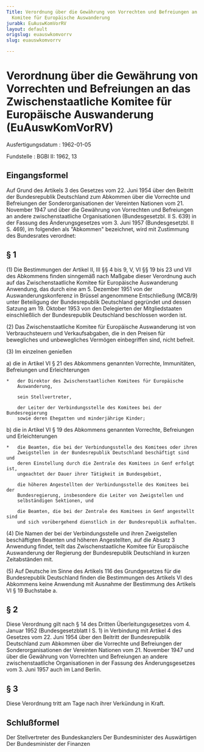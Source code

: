 ```yaml
---
Title: Verordnung über die Gewährung von Vorrechten und Befreiungen an das Zwischenstaatliche
  Komitee für Europäische Auswanderung
jurabk: EuAuswKomVorRV
layout: default
origslug: euauswkomvorrv
slug: euauswkomvorrv

---
```


# Verordnung über die Gewährung von Vorrechten und Befreiungen an das Zwischenstaatliche Komitee für Europäische Auswanderung (EuAuswKomVorRV)

Ausfertigungsdatum
:   1962-01-05

Fundstelle
:   BGBl II: 1962, 13



## Eingangsformel

Auf Grund des Artikels 3 des Gesetzes vom 22. Juni 1954 über den
Beitritt der Bundesrepublik Deutschland zum Abkommen über die
Vorrechte und Befreiungen der Sonderorganisationen der Vereinten
Nationen vom 21. November 1947 und über die Gewährung von Vorrechten
und Befreiungen an andere zwischenstaatliche Organisationen
(Bundesgesetzbl. II S. 639) in der Fassung des Änderungsgesetzes vom
3\. Juni 1957 (Bundesgesetzbl. II S. 469), im folgenden als "Abkommen"
bezeichnet, wird mit Zustimmung des Bundesrates verordnet:


## § 1

(1) Die Bestimmungen der Artikel II, III §§ 4 bis 9, V, VI §§ 19 bis
23 und VII des Abkommens finden sinngemäß nach Maßgabe dieser
Verordnung auch auf das Zwischenstaatliche Komitee für Europäische
Auswanderung Anwendung, das durch eine am 5. Dezember 1951 von der
Auswanderungskonferenz in Brüssel angenommene Entschließung (MCB/9)
unter Beteiligung der Bundesrepublik Deutschland gegründet und dessen
Satzung am 19. Oktober 1953 von den Delegierten der Mitgliedstaaten
einschließlich der Bundesrepublik Deutschland beschlossen worden ist.

(2) Das Zwischenstaatliche Komitee für Europäische Auswanderung ist
von Verbrauchsteuern und Verkaufsabgaben, die in den Preisen für
bewegliches und unbewegliches Vermögen einbegriffen sind, nicht
befreit.

(3) Im einzelnen genießen

a)  die in Artikel VI § 21 des Abkommens genannten Vorrechte, Immunitäten,
    Befreiungen und Erleichterungen

    *   der Direktor des Zwischenstaatlichen Komitees für Europäische
        Auswanderung,

        sein Stellvertreter,

        der Leiter der Verbindungsstelle des Komitees bei der Bundesregierung
        sowie deren Ehegatten und minderjährige Kinder;





b)  die in Artikel VI § 19 des Abkommens genannten Vorrechte, Befreiungen
    und Erleichterungen

    *   die Beamten, die bei der Verbindungsstelle des Komitees oder ihren
        Zweigstellen in der Bundesrepublik Deutschland beschäftigt sind und
        deren Einstellung durch die Zentrale des Komitees in Genf erfolgt ist,
        ungeachtet der Dauer ihrer Tätigkeit im Bundesgebiet,

        die höheren Angestellten der Verbindungsstelle des Komitees bei der
        Bundesregierung, insbesondere die Leiter von Zweigstellen und
        selbständigen Sektionen, und

        die Beamten, die bei der Zentrale des Komitees in Genf angestellt sind
        und sich vorübergehend dienstlich in der Bundesrepublik aufhalten.







(4) Die Namen der bei der Verbindungsstelle und ihren Zweigstellen
beschäftigten Beamten und höheren Angestellten, auf die Absatz 3
Anwendung findet, teilt das Zwischenstaatliche Komitee für Europäische
Auswanderung der Regierung der Bundesrepublik Deutschland in kurzen
Zeitabständen mit.

(5) Auf Deutsche im Sinne des Artikels 116 des Grundgesetzes für die
Bundesrepublik Deutschland finden die Bestimmungen des Artikels VI des
Abkommens keine Anwendung mit Ausnahme der Bestimmung des Artikels VI
§ 19 Buchstabe a.


## § 2

Diese Verordnung gilt nach § 14 des Dritten Überleitungsgesetzes vom
4\. Januar 1952 (Bundesgesetzblatt I S. 1) in Verbindung mit Artikel 4
des Gesetzes vom 22. Juni 1954 über den Beitritt der Bundesrepublik
Deutschland zum Abkommen über die Vorrechte und Befreiungen der
Sonderorganisationen der Vereinten Nationen vom 21. November 1947 und
über die Gewährung von Vorrechten und Befreiungen an andere
zwischenstaatliche Organisationen in der Fassung des Änderungsgesetzes
vom 3. Juni 1957 auch im Land Berlin.


## § 3

Diese Verordnung tritt am Tage nach ihrer Verkündung in Kraft.


## Schlußformel

Der Stellvertreter des Bundeskanzlers
Der Bundesminister des Auswärtigen
Der Bundesminister der Finanzen

